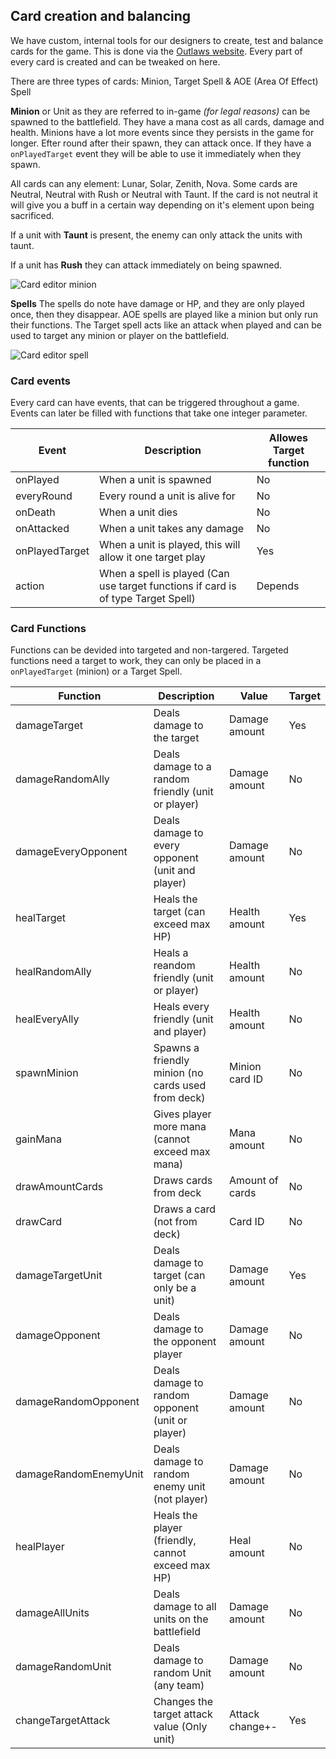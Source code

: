 ## Card creation and balancing

We have custom, internal tools for our designers to create, test and balance cards for the game. This is done via the [Outlaws website](https://outlaws.ygstr.com/cards). Every part of every card is created and can be tweaked on here.

There are three types of cards: Minion, Target Spell & AOE (Area Of Effect) Spell

**Minion** or Unit as they are referred to in-game _(for legal reasons)_ can be spawned to the battlefield. They have a mana cost as all cards, damage and health. Minions have a lot more events since they persists in the game for longer. Efter round after their spawn, they can attack once. If they have a `onPlayedTarget` event they will be able to use it immediately when they spawn.

All cards can any element: Lunar, Solar, Zenith, Nova. Some cards are Neutral, Neutral with Rush or Neutral with Taunt. If the card is not neutral it will give you a buff in a certain way depending on it's element upon being sacrificed.

If a unit with **Taunt** is present, the enemy can only attack the units with taunt.

If a unit has **Rush** they can attack immediately on being spawned.

![Card editor minion](https://user-images.githubusercontent.com/6502251/117049038-f6b56900-ad13-11eb-9b0a-61d52e827bfa.png)

**Spells** The spells do note have damage or HP, and they are only played once, then they disappear. AOE spells are played like a minion but only run their functions. The Target spell acts like an attack when played and can be used to target any minion or player on the battlefield.

![Card editor spell](https://user-images.githubusercontent.com/6502251/117049361-4dbb3e00-ad14-11eb-98fe-4c1c5bf8e04f.png)

### Card events

Every card can have events, that can be triggered throughout a game.
Events can later be filled with functions that take one integer parameter.

| Event          | Description                                                                       | Allowes Target function |
| -------------- | --------------------------------------------------------------------------------- | ----------------------- |
| onPlayed       | When a unit is spawned                                                            | No                      |
| everyRound     | Every round a unit is alive for                                                   | No                      |
| onDeath        | When a unit dies                                                                  | No                      |
| onAttacked     | When a unit takes any damage                                                      | No                      |
| onPlayedTarget | When a unit is played, this will allow it one target play                         | Yes                     |
| action         | When a spell is played (Can use target functions if card is of type Target Spell) | Depends                 |

### Card Functions

Functions can be devided into targeted and non-targered. Targeted functions need a target to work,
they can only be placed in a `onPlayedTarget` (minion) or a Target Spell.

| Function              | Description                                        | Value           | Target |
| --------------------- | -------------------------------------------------- | --------------- | ------ |
| damageTarget          | Deals damage to the target                         | Damage amount   | Yes    |
| damageRandomAlly      | Deals damage to a random friendly (unit or player) | Damage amount   | No     |
| damageEveryOpponent   | Deals damage to every opponent (unit and player)   | Damage amount   | No     |
| healTarget            | Heals the target (can exceed max HP)               | Health amount   | Yes    |
| healRandomAlly        | Heals a reandom friendly (unit or player)          | Health amount   | No     |
| healEveryAlly         | Heals every friendly (unit and player)             | Health amount   | No     |
| spawnMinion           | Spawns a friendly minion (no cards used from deck) | Minion card ID  | No     |
| gainMana              | Gives player more mana (cannot exceed max mana)    | Mana amount     | No     |
| drawAmountCards       | Draws cards from deck                              | Amount of cards | No     |
| drawCard              | Draws a card (not from deck)                       | Card ID         | No     |
| damageTargetUnit      | Deals damage to target (can only be a unit)        | Damage amount   | Yes    |
| damageOpponent        | Deals damage to the opponent player                | Damage amount   | No     |
| damageRandomOpponent  | Deals damage to random opponent (unit or player)   | Damage amount   | No     |
| damageRandomEnemyUnit | Deals damage to random enemy unit (not player)     | Damage amount   | No     |
| healPlayer            | Heals the player (friendly, cannot exceed max HP)  | Heal amount     | No     |
| damageAllUnits        | Deals damage to all units on the battlefield       | Damage amount   | No     |
| damageRandomUnit      | Deals damage to random Unit (any team)             | Damage amount   | No     |
| changeTargetAttack    | Changes the target attack value (Only unit)        | Attack change+- | Yes    |
